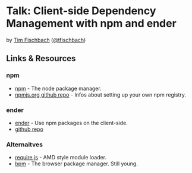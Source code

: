 # Talk: Client-side Dependency Management with npm and ender

by [Tim Fischbach](http://github.com/tf/clientside-npm) ([@tfischbach](http://twitter.com/tfischbach))

## Links & Resources

### npm

* [npm](http://npmjs.org) - The node package manager.
* [npmjs.org github repo](http://github.com/npm/npmjs.org.git) - Infos about setting up your own npm registry.

### ender

* [ender](http://ender.no.de) - Use npm packages on the client-side.
* [github repo](http://github.com/ender/Ender)

### Alternaitves

* [require.js](http://requirejs.org) - AMD style module loader. 
* [bpm](http://getbpm.org) - The browser package manager. Still young.